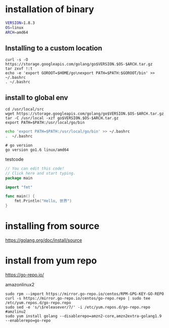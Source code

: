 
# installation of binary

```bash
VERSION=1.8.3
OS=linux
ARCH=amd64
```


## Installing to a custom location
```
curl -s -O https://storage.googleapis.com/golang/go$VERSION.$OS-$ARCH.tar.gz
tar zxvf !:t
echo -e 'export GOROOT=$HOME/go\nexport PATH=$PATH:$GOROOT/bin' >> ~/.bashrc
. ~/.bashrc
```

## install to global env
```
cd /usr/local/src
wget https://storage.googleapis.com/golang/go$VERSION.$OS-$ARCH.tar.gz
tar -C /usr/local -xzf go$VERSION.$OS-$ARCH.tar.gz
export PATH=$PATH:/usr/local/go/bin
```

```bash
echo 'export PATH=$PATH:/usr/local/go/bin' >> ~/.bashrc
.  ~/.bashrc
```


```
# go version
go version go1.6 linux/amd64
```

testcode
```go
// You can edit this code!
// Click here and start typing.
package main

import "fmt"

func main() {
	fmt.Println("Hello, 世界")
}
```


# installing from source

https://golang.org/doc/install/source

# install from yum repo

https://go-repo.io/

amazonlinux2

```
sudo rpm --import https://mirror.go-repo.io/centos/RPM-GPG-KEY-GO-REPO
curl -s https://mirror.go-repo.io/centos/go-repo.repo | sudo tee /etc/yum.repos.d/go-repo.repo
sudo sed -e 's/\$releasever/7/' -i /etc/yum.repos.d/go-repo.repo  #amzlinu2
sudo yum install golang --disablerepo=amzn2-core,amzn2extra-golang1.9 --enablerepo=go-repo
```
